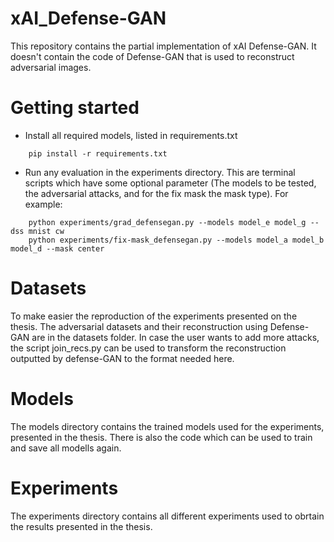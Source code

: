 # xAI_Defense-GAN
This repository contains the partial implementation of xAI Defense-GAN. It doesn't contain the code of Defense-GAN that is used to reconstruct adversarial images.

# Getting started
- Install all required models, listed in requirements.txt
```
    pip install -r requirements.txt
```
- Run any evaluation in the experiments directory. This are terminal scripts which have some optional parameter (The models to be tested, the adversarial attacks, and for the fix mask the mask type). For example:
```
    python experiments/grad_defensegan.py --models model_e model_g --dss mnist cw
    python experiments/fix-mask_defensegan.py --models model_a model_b model_d --mask center
```

# Datasets
To make easier the reproduction of the experiments presented on the thesis. The adversarial datasets and their reconstruction using Defense-GAN are in the datasets folder. In case the user wants to add more attacks, the script join_recs.py can be used to transform the reconstruction outputted by defense-GAN to the format needed here. 

# Models
The models directory contains the trained models used for the experiments, presented in the thesis. There is also the code which can be used to train and save all modells again.

# Experiments
The experiments directory contains all different experiments used to obrtain the results presented in the thesis.

